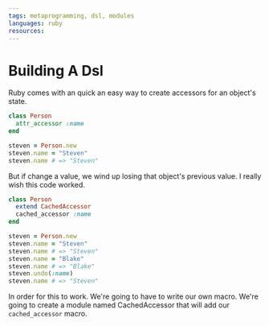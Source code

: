 ```yaml
---
tags: metaprogramming, dsl, modules
languages: ruby
resources: 
---
```

# Building A Dsl

Ruby comes with an quick an easy way to create accessors for an object's state.

``` ruby
class Person
  attr_accessor :name
end

steven = Person.new
steven.name = "Steven"
steven.name # => "Steven"
```

But if change a value, we wind up losing that object's previous value. I really
wish this code worked.

``` ruby
class Person
  extend CachedAccessor
  cached_accessor :name
end

steven = Person.new
steven.name = "Steven"
steven.name # => "Steven"
steven.name = "Blake"
steven.name # => "Blake"
steven.undo(:name)
steven.name # => "Steven"
```

In order for this to work. We're going to have to write our own macro. We're
going to create a module named CachedAccessor that will add our
`cached_accessor` macro.



